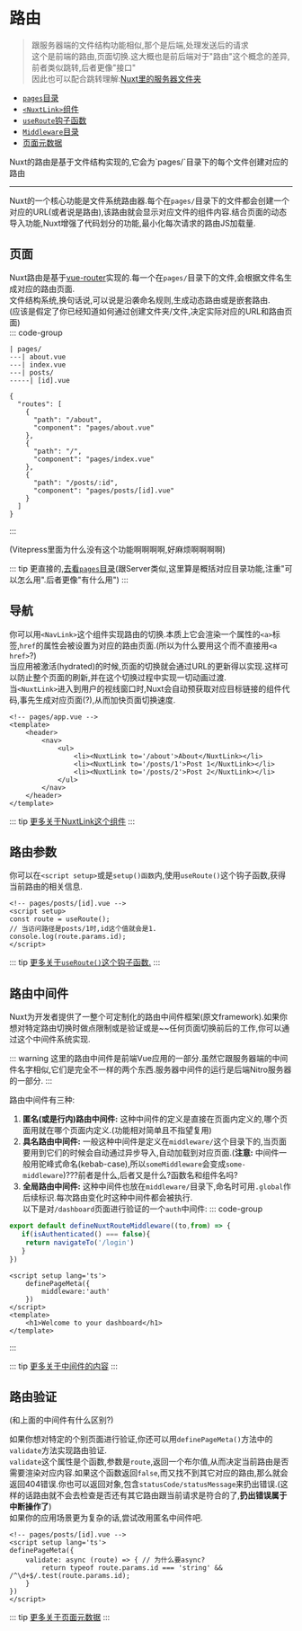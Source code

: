 # 路由
> 跟服务器端的文件结构功能相似,那个是后端,处理发送后的请求  
> 这个是前端的路由,页面切换.这大概也是前后端对于"路由"这个概念的差异,前者类似跳转,后者更像"接口"  
> 因此也可以配合跳转理解:[Nuxt里的服务器文件夹](Server.md)

* [`pages`目录](https://nuxt.com/docs/guide/directory-structure/pages)
* [`<NuxtLink>`组件](https://nuxt.com/docs/api/components/nuxt-link)
* [`useRoute`钩子函数](https://nuxt.com/docs/api/composables/use-route)
* [`Middleware`目录](https://nuxt.com/docs/guide/directory-structure/middleware)
* [页面元数据](https://nuxt.com/docs/api/utils/define-page-meta)

<p class="text-2xl font-bold">Nuxt的路由是基于文件结构实现的,它会为`pages/`目录下的每个文件创建对应的路由</p>

---
Nuxt的一个核心功能是文件系统路由器.每个在`pages/`目录下的文件都会创建一个对应的URL(或者说是路由),该路由就会显示对应文件的组件内容.结合页面的动态导入功能,Nuxt增强了代码划分的功能,最小化每次请求的路由JS加载量.  

## 页面
Nuxt路由是基于[vue-router](https://router.vuejs.org/)实现的.每一个在`pages/`目录下的文件,会根据文件名生成对应的路由页面.  
文件结构系统,换句话说,可以说是沿袭命名规则,生成动态路由或是嵌套路由.  
(应该是假定了你已经知道如何通过创建文件夹/文件,决定实际对应的URL和路由页面)  
::: code-group
```text [Directory Structure]
| pages/
---| about.vue
---| index.vue
---| posts/
-----| [id].vue
```

```text [Generated Router File]
{
  "routes": [
    {
      "path": "/about",
      "component": "pages/about.vue"
    },
    {
      "path": "/",
      "component": "pages/index.vue"
    },
    {
      "path": "/posts/:id",
      "component": "pages/posts/[id].vue"
    }
  ]
}
```
:::
<p class="text-xs text-blue-300">(Vitepress里面为什么没有这个功能啊啊啊啊,好麻烦啊啊啊啊)</p>

::: tip
更直接的,[去看`pages`目录](https://nuxt.com/docs/guide/directory-structure/pages)(跟Server类似,这里算是概括对应目录功能,注重"可以怎么用".后者更像"有什么用")
:::

## 导航
你可以用`<NavLink>`这个组件实现路由的切换.本质上它会渲染一个属性的`<a>`标签,`href`的属性会被设置为对应的路由页面.(所以为什么要用这个而不直接用`<a href>`?)  
当应用被激活(hydrated)的时候,页面的切换就会通过URL的更新得以实现.这样可以防止整个页面的刷新,并在这个切换过程中实现一切动画过渡.  
当`<NuxtLink>`进入到用户的视线窗口时,Nuxt会自动预获取对应目标链接的组件代码,事先生成对应页面(?),从而加快页面切换速度.
```vue
<!-- pages/app.vue -->
<template>
    <header>
        <nav>
            <ul>
                <li><NuxtLink to='/about'>About</NuxtLink></li>
                <li><NuxtLink to='/posts/1'>Post 1</NuxtLink></li>
                <li><NuxtLink to='/posts/2'>Post 2</NuxtLink></li>
            </ul>
        </nav>
    </header>
</template>
```
::: tip
[更多关于NuxtLink这个组件](https://nuxt.com/docs/api/components/nuxt-link)
:::

## 路由参数
你可以在`<script setup>`或是`setup()函数`内,使用`useRoute()`这个钩子函数,获得当前路由的相关信息.  
```vue
<!-- pages/posts/[id].vue -->
<script setup>
const route = useRoute();
// 当访问路径是posts/1时,id这个值就会是1.
console.log(route.params.id);
</script>
```

::: tip
[更多关于`useRoute()`这个钩子函数.](https://nuxt.com/docs/api/composables/use-route)
:::

## 路由中间件
Nuxt为开发者提供了一整个可定制化的路由中间件框架(原文framework).如果你想对特定路由切换时做点限制或是验证或是~~任何页面切换前后的工作,你可以通过这个中间件系统实现.

::: warning
这里的路由中间件是前端Vue应用的一部分.虽然它跟服务器端的中间件名字相似,它们是完全不一样的两个东西.服务器中间件的运行是后端Nitro服务器的一部分.
:::

路由中间件有三种:
1. **匿名(或是行内)路由中间件:** 这种中间件的定义是直接在页面内定义的,哪个页面用就在哪个页面内定义.(功能相对简单且不指望复用)
2. **具名路由中间件:** 一般这种中间件是定义在`middleware/`这个目录下的,当页面要用到它们的时候会自动通过异步导入,自动加载到对应页面.(**注意:** 中间件一般用驼峰式命名(kebab-case),所以`someMiddleware`会变成`some-middleware`)???前者是什么,后者又是什么?函数名和组件名吗?
3. **全局路由中间件:** 这种中间件也放在`middleware/`目录下,命名时可用`.global`作后续标识.每次路由变化时这种中间件都会被执行.  
以下是对`/dashboard`页面进行验证的一个`auth`中间件:
::: code-group
```ts [middleware/auth.ts]
export default defineNuxtRouteMiddleware((to,from) => {
   if(isAuthenticated() === false){
    return navigateTo('/login')
   } 
})
```
```vue [pages/dashboard.vue]
<script setup lang='ts'>
    definePageMeta({
        middleware:'auth'
    })
</script>
<template>
    <h1>Welcome to your dashboard</h1>
</template>
```
:::

::: tip
[更多关于中间件的内容](https://nuxt.com/docs/guide/directory-structure/middleware)
:::

## 路由验证
<p class='text-xs text-blue-300'>(和上面的中间件有什么区别?)</p> 

如果你想对特定的个别页面进行验证,你还可以用`definePageMeta()`方法中的`validate`方法实现路由验证.  
`validate`这个属性是个函数,参数是`route`,返回一个布尔值,从而决定当前路由是否需要渲染对应内容.如果这个函数返回`false`,而又找不到其它对应的路由,那么就会返回404错误.你也可以返回对象,包含`statusCode/statusMessage`来扔出错误.(这样的话路由就不会去检查是否还有其它路由跟当前请求是符合的了,**扔出错误属于中断操作了**)  
如果你的应用场景更为复杂的话,尝试改用匿名中间件吧.  

```vue
<!-- pages/posts/[id].vue -->
<script setup lang='ts'>
definePageMeta({
    validate: async (route) => { // 为什么要async? 
        return typeof route.params.id === 'string' && /^\d+$/.test(route.params.id);
    }
})
</script>
```

::: tip
[更多关于页面元数据](https://nuxt.com/docs/api/utils/define-page-meta)
:::
